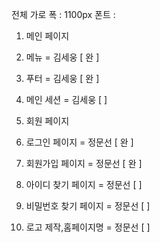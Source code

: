 
전체 가로 폭 : 1100px
폰트 :

1. 메인 페이지
  1. 메뉴 = 김세웅 [ 완 ]
  2. 푸터 = 김세웅 [ 완 ] 
  3. 메인 세션  = 김세웅 [   ]

2. 회원 페이지 
  1. 로그인 페이지 = 정문선 [ 완 ] 
  2. 회원가입 페이지 = 정문선  [ 완 ] 
  3. 아이디 찾기 페이지 = 정문선 [  ] 
  4. 비밀번호 찾기 페이지 = 정문선 [  ] 
  5. 로고 제작,홈페이지명 = 정문선 [  ]
